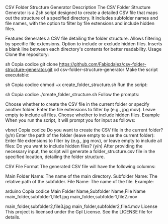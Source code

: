 CSV Folder Structure Generator
Description
The CSV Folder Structure Generator is a Zsh script designed to create a detailed CSV file that maps out the structure of a specified directory. It includes subfolder names and file names, with the option to filter by file extensions and include hidden files.

Features
Generates a CSV file detailing the folder structure.
Allows filtering by specific file extensions.
Option to include or exclude hidden files.
Inserts a blank line between each directory's contents for better readability.
Usage
Clone the repository:

sh
Copia codice
git clone https://github.com/Fabiodalez/csv-folder-structure-generator.git
cd csv-folder-structure-generator
Make the script executable:

sh
Copia codice
chmod +x create_folder_structure.sh
Run the script:

sh
Copia codice
./create_folder_structure.sh
Follow the prompts:

Choose whether to create the CSV file in the current folder or specify another folder.
Enter the file extensions to filter by (e.g., jpg mov). Leave empty to include all files.
Choose whether to include hidden files.
Example
When you run the script, it will prompt you for input as follows:

vbnet
Copia codice
Do you want to create the CSV file in the current folder? (y/n)
Enter the path of the folder (leave empty to use the current folder):
Enter file extensions to filter by (e.g., jpg mov), or leave empty to include all files:
Do you want to include hidden files? (y/n)
After providing the necessary input, the script will generate a folder_structure.csv file in the specified location, detailing the folder structure.

CSV File Format
The generated CSV file will have the following columns:

Main Folder Name: The name of the main directory.
Subfolder Name: The relative path of the subfolder.
File Name: The name of the file.
Example:

arduino
Copia codice
Main Folder Name,Subfolder Name,File Name
main_folder,subfolder1,file1.jpg
main_folder,subfolder1,file2.mov

main_folder,subfolder2,file3.jpg
main_folder,subfolder2,file4.mov
License
This project is licensed under the Gpl License. See the LICENSE file for details.

